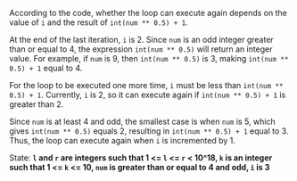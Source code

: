 According to the code, whether the loop can execute again depends on the value of `i` and the result of `int(num ** 0.5) + 1`. 

At the end of the last iteration, `i` is 2. Since `num` is an odd integer greater than or equal to 4, the expression `int(num ** 0.5)` will return an integer value. For example, if `num` is 9, then `int(num ** 0.5)` is 3, making `int(num ** 0.5) + 1` equal to 4. 

For the loop to be executed one more time, `i` must be less than `int(num ** 0.5) + 1`. Currently, `i` is 2, so it can execute again if `int(num ** 0.5) + 1` is greater than 2. 

Since `num` is at least 4 and odd, the smallest case is when `num` is 5, which gives `int(num ** 0.5)` equals 2, resulting in `int(num ** 0.5) + 1` equal to 3. Thus, the loop can execute again when `i` is incremented by 1.

State: **`l` and `r` are integers such that 1 <= `l` <= `r` < 10^18, `k` is an integer such that 1 <= `k` <= 10, `num` is greater than or equal to 4 and odd, `i` is 3**